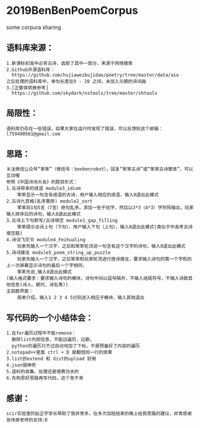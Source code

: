 # 2019BenBenPoemCorpus
some corpura sharing

语料库来源：
-
    1.新课标初高中必背古诗，选取了其中一部分，来源于网络搜索
    2.Github开源语料库：
      https://github.com/hujiaweibujidao/poetry/tree/master/data/aio
    之后处理的语料库中，单句长度在9 - 20 之间，未加入元朝的诗词曲
    3.[正繁体转换参考]
      https://github.com/skydark/nstools/tree/master/zhtools

局限性：
-
    语料库仍存在一些错误，如果大家在运行时发现了错误，可以反馈到这个邮箱：l759490561@gmail.com
    
思路：
-
    关注微信公众号“笨笨”（微信号：benbenrobot），回复“笨笨古诗”或“笨笨古诗繁体”，可以互动喔
    参照《中国诗词大会》的题目形式：
    1.古诗带来的成语 module3_idiom
        笨笨显示一句含有成语的古诗，用户输入相应的成语，输入0退出此模式
    2.古诗九宫格(乱序重排) module2_sort
        笨笨将1句5言（7言）绝句乱序，添加一些干扰字，然后以3*3（4*3）字符阵输出，玩家输入排序后的诗句，输入0退出此模式
    3.古诗上下句默写/古诗填空 module1_gap_filling
        笨笨提示古诗上句（下句），用户输入下句（上句），输入0退出此模式(类似于中高考古诗填空题)
    4.诗词飞花令 module4_Feihualing
        玩家先输入一个汉字，之后和笨笨轮流说一句含有这个汉字的诗句，输入0退出此模式
    5.诗词接龙 module5_poem_string_up_puzzle
        玩家先输入一个汉字，之后笨笨和玩家轮流进行唐诗接龙，要求输入诗句的第一个字和的上一次屏幕显示诗句的最后一个字相同，
        笨笨先说,输入0退出此模式
    (输入格式要求：要求输入诗句的模块，诗句中间以逗号隔开，不输入结尾符号，不输入诗歌其他信息(诗人、朝代、诗名等))
    主函数界面：
        简单介绍，输入1 2 3 4 5分别进入相应子模块，输入其他退出
   

写代码的一个小结体会：
-
    1.在for遍历过程中不能remove：
      删除list内部信息，不能边遍历，边删，
      python的遍历只不过自动地加了下标，不是预备好了内容的遍历
    2.notepad++里面 ctrl + D 是翻倍同一行的效果
    3.list的extend 和 dist的upload 好用
    4.json很神奇
    5.语料的收集、处理还是很费功夫的
    6.先构思好思路再写代码，这个急不来

感谢：
-
    scir实验室的赵正宇学长帮助了我非常多，在多次加班结束的晚上给我思路的建议，非常感谢
    张伟男老师的支持:D
